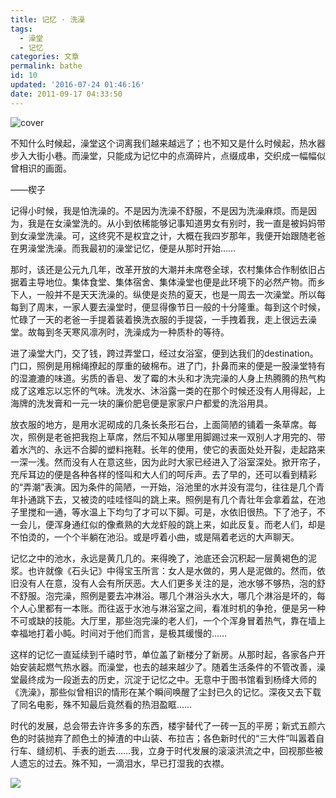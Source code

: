 ```yaml
---
title: 记忆 · 洗澡
tags:
  - 澡堂
  - 记忆
categories: 文章
permalink: bathe
id: 10
updated: '2016-07-24 01:46:16'
date: 2011-09-17 04:33:50
---
```


![cover](https://cat.yufan.me/cats/065859VR4.jpg)

不知什么时候起，澡堂这个词离我们越来越远了；也不知又是什么时候起，热水器步入大街小巷。而澡堂，只能成为记忆中的点滴碎片，点缀成串，交织成一幅幅似曾相识的画面。

——楔子

记得小时候，我是怕洗澡的。不是因为洗澡不舒服，不是因为洗澡麻烦。而是因为，我是在女澡堂洗的。<!--more-->从小到依稀能够记事知道男女有别时，我一直是被妈妈带到女澡堂洗澡。可，这终究不是权宜之计，大概在我四岁那年，我便开始跟随老爸在男澡堂洗澡。而我最初的澡堂记忆，便是从那时开始……

那时，该还是公元九几年，改革开放的大潮并未席卷全球，农村集体合作制依旧占据着主导地位。集体食堂、集体宿舍、集体澡堂也便是此环境下的必然产物。而乡下人，一般并不是天天洗澡的。纵使是炎热的夏天，也是一周去一次澡堂。所以每每到了周末，一家人要去澡堂时，便显得像节日一般的十分隆重。每到这个时候，忙碌了一天的老爸一手提着装着换洗衣服的手提袋，一手拽着我，走上很远去澡堂。故每到冬天寒风凛冽时，洗澡成为一种质朴的等待。

进了澡堂大门，交了钱，跨过弄堂口，经过女浴室，便到达我们的destination。门口，照例是用棉绳撩起的厚重的破棉布。进了门，扑鼻而来的便是一股澡堂特有的湿漉漉的味道。劣质的香皂、发了霉的木头和才洗完澡的人身上热腾腾的热气构成了这难忘以忘怀的气味。洗发水、沐浴露一类的在那个时候还没有人用得起，上海牌的洗发膏和一元一块的廉价肥皂便是家家户户都爱的洗浴用具。

放衣服的地方，是用水泥砌成的几条长条形石台，上面简陋的铺着一条草席。每次，照例是老爸把我抱上草席，然后不知从哪里用脚踢过来一双别人才用完的、带着水汽的、永远不合脚的塑料拖鞋。长年的使用，使它的表面处处开裂，走起路来一深一浅。然而没有人在意这些，因为此时大家已经进入了浴室深处。掀开帘子，充斥耳边的便是各种各样的怪叫和大人们的呵斥声。去了早的，还可以看到精彩的“弄潮”表演。因为条件的简陋，一开始，浴池里的水并没有混匀，往往是几个青年扑通跳下去，又被烫的哇哇怪叫的跳上来。照例是有几个青壮年会拿着盆，在池子里搅和一通，等水温上下均匀了才可以下脚。可是，水依旧很热。下了池子，不一会儿，便浑身通红似的像煮熟的大龙虾般的跳上来，如此反复。而老人们，却是不怕烫的，一个个半躺在池沿。或是哼着小曲，或是隔着老远的大声聊天。

记忆之中的池水，永远是黄几几的。来得晚了，池底还会沉积起一层黄褐色的泥浆。也许就像《石头记》中得宝玉所言：女人是水做的，男人是泥做的。然而，依旧没有人在意，没有人会有所厌恶。大人们更多关注的是，池水够不够热，泡的舒不舒服。泡完澡，照例是要去冲淋浴。哪几个淋浴头水大，哪几个淋浴是坏的，每个人心里都有一本账。而往返于水池与淋浴室之间，看准时机的争抢，便是另一种不可或缺的技能。大厅里，那些泡完澡的老人们，一个个浑身冒着热气，靠在墙上幸福地打着小盹。时间对于他们而言，是极其缓慢的……

这样的记忆一直延续到千禧时节，单位盖了新楼分了新房。从那时起，各家各户开始安装起燃气热水器。而澡堂，也去的越来越少了。随着生活条件的不管改善，澡堂最终成为一段逝去的历史，沉淀于记忆之中。无意中于图书馆看到杨绛大师的《洗澡》，那些似曾相识的情形在某个瞬间唤醒了尘封已久的记忆。深夜又去下载了同名电影，殊不知最后竟然看的热泪盈眶……

时代的发展，总会带去许许多多的东西，楼宇替代了一砖一瓦的平房；新式五颜六色的时装抛弃了颜色土的掉渣的中山装、布拉吉；各色新时代的“三大件”叫嚣着自行车、缝纫机、手表的逝去……我，立身于时代发展的滚滚洪流之中，回视那些被人遗忘的过去。殊不知，一滴泪水，早已打湿我的衣襟。

![](https://cat.yufan.me/cats/065900RrP.jpg)
